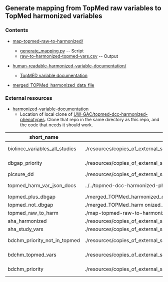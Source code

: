 ## Generate mapping from TopMed raw variables to TopMed harmonized variables

### Contents

* [map-topmed-raw-to-harmonized/](map-topmed-raw-to-harmonized/)
  * [generate_mapping.py](map-topmed-raw-to-harmonized/generate_mapping.py) -- Script
  * [raw-to-harmonized-topmed-vars.csv](map-topmed-raw-to-harmonized/raw-to-harmonized-topmed-vars.csv)
    -- Output

* [human-readable-harmonized-variable-documentation/](human-readable-harmonized-variable-documentation/)
  * [TopMED variable documentation](human-readable-harmonized-variable-documentation/generated-doc-pages/README.md)

* [merged_TOPMed_harmonized_data_file](merged_TOPMed_harmonized_data_file/)


### External resources

* [harmonized-variable-documentation](../../../topmed-dcc-harmonized-phenotypes/harmonized-variable-documentation)
  * Location of local clone of [UW-GAC/topmed-dcc-harmonized-phenotypes](https://github.com/UW-GAC/topmed-dcc-harmonized-phenotypes/tree/master/harmonized-variable-documentation).
    Clone that repo in the same directory as this repo, and the code that needs it should work.


| short_name                     | local_path                                                                       | web_location                                                                                             |
|--------------------------------|----------------------------------------------------------------------------------|----------------------------------------------------------------------------------------------------------|
| biolincc_variables_all_studies | ./resources/copies_of_external_source_files/biolincc_variables_all_studies.csv   | https://drive.google.com/file/d/1I_xZWRDUMHmz7jTNUFaVAQALe0ruVg6i/view?usp=drive_link                    |
| dbgap_priority                 | ./resources/copies_of_external_source_files/dbgap_variables_priority_cohorts.csv | https://docs.google.com/spreadsheets/d/1xe-aSFH0PJ_p1e4t5hEyDWlFwMYmV_6g8N8TD-izIEo/edit?gid=1719407279  |
| picsure_dd                     | ./resources/copies_of_external_source_files/picsure_data_dictionary.csv          |                                                                                                          |
| topmed_harm_var_json_docs      | ../../topmed-dcc-harmonized-phenotypes/harmonized-variable-documentation/        | https://github.com/UW-GAC/topmed-dcc-harmonized-phenotypes/tree/master/harmonized-variable-documentation |
| topmed_plus_dbgap              | ./merged_TOPMed_harmonized_data_file/merged_variables.csv                        |                                                                                                          |
| topmed_not_dbgap               | ./merged_TOPMed_harm onized_data_file/raw_to_harm_only.csv                       |                                                                                                          |
| topmed_raw_to_harm             | ./map-topmed-raw-to-harmonized/raw-to-harmonized-topmed-vars.csv                 |                                                                                                          |
| aha_harmonized                 | ./resources/copies_of_external_source_files/AHA_TABLES 1(Sheet1).csv             |                                                                                                          |
| aha_study_vars                 | ./resources/copies_of_external_source_files/AHA_TABLES 1(Sheet2).csv             |                                                                                                          |
| bdchm_priority_not_in_topmed   | ./resources/copies_of_external_source_files/priorityPhvNotInTM_sheet.csv         | https://docs.google.com/spreadsheets/d/1G-AIk2m4UCDfh1OvFID3bewQXqxExeKNNmVxaswLT8E/edit?gid=215586941   |
| bdchm_topmed_vars              | ./resources/copies_of_external_source_files/TopmedHarmonizedVariables_sheet.csv  | https://docs.google.com/spreadsheets/d/1G-AIk2m4UCDfh1OvFID3bewQXqxExeKNNmVxaswLT8E/edit?gid=215586941   |
| bdchm_priority                 | ./resources/copies_of_external_source_files/BDCHMPriorityVariables_sheet.csv     | https://docs.google.com/spreadsheets/d/1G-AIk2m4UCDfh1OvFID3bewQXqxExeKNNmVxaswLT8E/edit?gid=215586941   |
